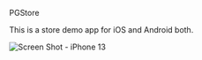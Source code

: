PGStore

This is a store demo app for iOS and Android both.

![Screen Shot - iPhone 13](https://github.com/PredictGroup/PGStore/images/Simulator%20Screen%20Shot%20-%20iPhone%2013%20-%202022-09-02%20at%2010.19.03.png?raw=true)
